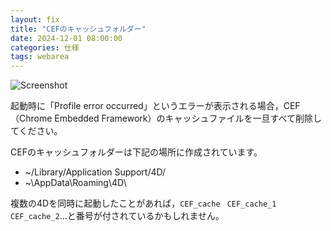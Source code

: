 ```yaml
---
layout: fix
title: "CEFのキャッシュフォルダー"
date: 2024-12-01 08:00:00
categories: 仕様
tags: webarea
---
```


![Screenshot](https://github.com/user-attachments/assets/f4f2460c-0ecb-4494-ad36-a80c9de96a5e)

起動時に「Profile error occurred」というエラーが表示される場合，CEF（Chrome Embedded Framework）のキャッシュファイルを一旦すべて削除してください。

CEFのキャッシュフォルダーは下記の場所に作成されています。

* ~/Library/Application Support/4D/
* ~\AppData\Roaming\4D\

複数の4Dを同時に起動したことがあれば，`CEF_cache` ` CEF_cache_1` `CEF_cache_2`…と番号が付されているかもしれません。